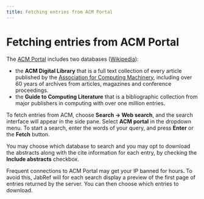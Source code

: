 ```yaml
---
title: Fetching entries from ACM Portal
---
```


# Fetching entries from ACM Portal

The [ACM Portal](https://dl.acm.org) includes two databases  ([Wikipedia](https://en.wikipedia.org/wiki/Association_for_Computing_Machinery#Portal_and_Digital_Library)):
- the **ACM Digital Library** that is a full text collection of every article published by the [Association for Computing Machinery](https://www.acm.org), including over 60 years of archives
from articles, magazines and conference proceedings.
- the **Guide to Computing Literature** that is a bibliographic collection from major publishers in computing with over one million entries.

To fetch entries from ACM, choose **Search -&gt; Web search**, and the search interface will appear in the side pane. Select **ACM portal** in the dropdown menu. To start a search, enter the words of your query, and press **Enter** or the **Fetch** button.

You may choose which database to search and you may opt to download the abstracts along with the cite information for each entry, by checking the **Include abstracts** checkbox.

Frequent connections to ACM Portal may get your IP banned for hours. To avoid this, JabRef will for each search display a preview of the first page of entries returned by the server. You can then choose which entries to download.
